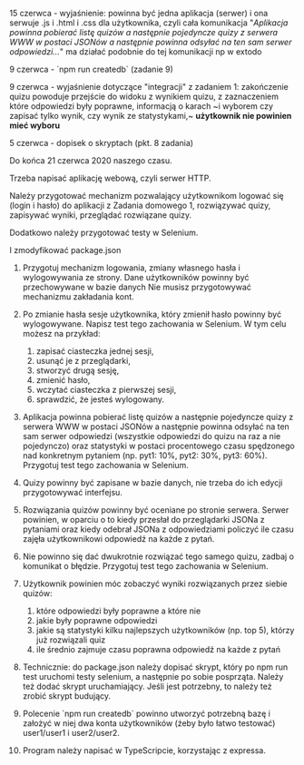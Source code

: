 15 czerwca - wyjaśnienie: powinna być jedna aplikacja (serwer) i ona serwuje .js i .html i .css dla użytkownika, czyli cała komunikacja "_Aplikacja powinna pobierać listę quizów a następnie pojedyncze quizy z serwera WWW w postaci JSONów a następnie powinna odsyłać na ten sam serwer odpowiedzi..._" ma działać podobnie do tej komunikacji np w extodo

9 czerwca - \`npm run createdb\` (zadanie 9)

9 czerwca - wyjaśnienie dotyczące "integracji" z zadaniem 1: zakończenie quizu powoduje przejście do widoku z wynikiem quizu, z zaznaczeniem które odpowiedzi były poprawne, informacją o karach ~i wyborem czy zapisać tylko wynik, czy wynik ze statystykami,~ **użytkownik nie powinien mieć wyboru**

5 czerwca - dopisek o skryptach (pkt. 8 zadania)

Do końca 21 czerwca 2020 naszego czasu.

Trzeba napisać aplikację webową, czyli serwer HTTP.

Należy przygotować mechanizm pozwalający użytkownikom logować się (login i hasło) do aplikacji z Zadania domowego 1, rozwiązywać quizy, zapisywać wyniki, przeglądać rozwiązane quizy.

Dodatkowo należy przygotować testy w Selenium.

I zmodyfikować package.json

1.  Przygotuj mechanizm logowania, zmiany własnego hasła i wylogowywania ze strony. Dane użytkowników powinny być przechowywane w bazie danych Nie musisz przygotowywać mechanizmu zakładania kont.
2.  Po zmianie hasła sesje użytkownika, który zmienił hasło powinny być wylogowywane. Napisz test tego zachowania w Selenium. W tym celu możesz na przykład:
    1.  zapisać ciasteczka jednej sesji,
    2.  usunąć je z przeglądarki,
    3.  stworzyć drugą sesję,
    4.  zmienić hasło,
    5.  wczytać ciasteczka z pierwszej sesji,
    6.  sprawdzić, że jesteś wylogowany.
3.  Aplikacja powinna pobierać listę quizów a następnie pojedyncze quizy z serwera WWW w postaci JSONów a następnie powinna odsyłać na ten sam serwer odpowiedzi (wszystkie odpowiedzi do quizu na raz a nie pojedynczo) oraz statystyki w postaci procentowego czasu spędzonego nad konkretnym pytaniem (np. pyt1: 10%, pyt2: 30%, pyt3: 60%). Przygotuj test tego zachowania w Selenium.
4.  Quizy powinny być zapisane w bazie danych, nie trzeba do ich edycji przygotowywać interfejsu.
5.  Rozwiązania quizów powinny być oceniane po stronie serwera. Serwer powinien, w oparciu o to kiedy przesłał do przeglądarki JSONa z pytaniami oraz kiedy odebrał JSONa z odpowiedziami policzyć ile czasu zajęła użytkownikowi odpowiedź na każde z pytań.
6.  Nie powinno się dać dwukrotnie rozwiązać tego samego quizu, zadbaj o komunikat o błędzie. Przygotuj test tego zachowania w Selenium.
7.  Użytkownik powinien móc zobaczyć wyniki rozwiązanych przez siebie quizów:
    1.  które odpowiedzi były poprawne a które nie
    2.  jakie były poprawne odpowiedzi
    3.  jakie są statystyki kilku najlepszych użytkowników (np. top 5), którzy już rozwiązali quiz
    4.  ile średnio zajmuje czasu poprawna odpowiedź na każde z pytań
8.  Technicznie: do package.json należy dopisać skrypt, który po npm run test uruchomi testy selenium, a następnie po sobie posprząta. Należy też dodać skrypt uruchamiający. Jeśli jest potrzebny, to należy też zrobić skrypt budujący.
9.  Polecenie \`npm run createdb\` powinno utworzyć potrzebną bazę i założyć w niej dwa konta użytkowników (żeby było łatwo testować) user1/user1 i user2/user2.

1.  Program należy napisać w TypeScripcie, korzystając z expressa.